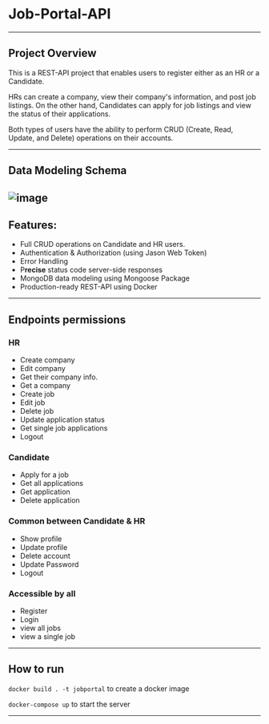 # Job-Portal-API
---
## Project Overview

This is a REST-API project that enables users to register either as an HR or a Candidate.

HRs can create a company, view their company's information, and post job listings. On the other hand, Candidates can apply for job listings and view the status of their applications.

Both types of users have the ability to perform CRUD (Create, Read, Update, and Delete) operations on their accounts.

---

## Data Modeling Schema
![image](https://user-images.githubusercontent.com/61789409/233234422-433463e3-a080-40f1-b90f-8ac50bb27f35.png)
---


## Features:

- Full CRUD operations on Candidate and HR users.
- Authentication & Authorization (using Jason Web Token)
- Error Handling
- P**recise** status code server-side responses
- MongoDB data modeling using Mongoose Package
- Production-ready REST-API using Docker
---

## Endpoints permissions
### HR

- Create company
- Edit company
- Get their company info.
- Get a company
- Create job
- Edit job
- Delete job
- Update application status
- Get single job applications
- Logout

### Candidate

- Apply for a job
- Get all applications
- Get application
- Delete application

### Common between Candidate & HR

- Show profile
- Update profile
- Delete account
- Update Password
- Logout

### ****Accessible by all****

- Register
- Login
- view all jobs
- view a single job
---
## How to run
`docker build . -t jobportal` to create a docker image

`docker-compose up` to start the server

---

